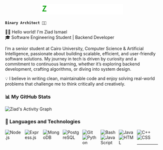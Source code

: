 <p align="center">
    <img src="assets/output-onlinegiftools-ezgif.com-loop-count.gif" />
</p>

**```Binary Architect 👷🏼```**

👨‍💻 Hello world! I'm Ziad Ismael <br>
🎓 Software Engineering Student | Backend Developer

I’m a senior student at Cairo University, Computer Science & Artificial Intelligence, passionate about building scalable, efficient, and user-friendly software solutions.
My journey in tech is driven by curiosity and a commitment to continuous learning, whether it’s exploring backend development, crafting algorithms, or diving into system design.

💡 I believe in writing clean, maintainable code and enjoy solving real-world problems that challenge me to think critically and creatively.

### 📊 My GitHub Stats
![Ziad's Activity Graph](https://github-readme-activity-graph.vercel.app/graph?username=ziadismael&theme=tokyo-night&custom_title=Ziad's%20Coding%20Journey&hide_border=true)

### 🧰 Languages and Technologies

<img align="left" alt="Node.js" width="55px" style="padding-right:10px;" src="https://cdn.jsdelivr.net/gh/devicons/devicon@latest/icons/nodejs/nodejs-original-wordmark.svg" />
<img align="left" alt="Express.js" width="50px" style="padding-right:10px;" src="https://icongr.am/devicon/express-original.svg?size=128&color=ffffff" />
<img align="left" alt="MongoDB" width="55px" style="padding-right:10px;" src="https://cdn.jsdelivr.net/gh/devicons/devicon@latest/icons/mongodb/mongodb-plain-wordmark.svg" />
<img align="left" alt="PostgreSQL" width="55px" style="padding-right:10px;" src="https://cdn.jsdelivr.net/gh/devicons/devicon@latest/icons/postgresql/postgresql-plain-wordmark.svg" />
<img align="left" alt="Git" width="50px" style="padding-right:10px;" src="https://cdn.jsdelivr.net/gh/devicons/devicon/icons/git/git-original.svg" />
<img align="left" alt="Bash" width="50px" style="padding-right:10px;" src="https://cdn.jsdelivr.net/gh/devicons/devicon@latest/icons/bash/bash-original.svg" />
<img align="left" alt="Java" width="50px" style="padding-right:10px;" src="https://cdn.jsdelivr.net/gh/devicons/devicon/icons/java/java-original.svg"/>
<img align="left" alt="C++" width="50px" style="padding-right:10px;" src="https://cdn.jsdelivr.net/gh/devicons/devicon@latest/icons/cplusplus/cplusplus-original.svg" />
<img align="left" alt="Python" width="50px" style="padding-right:10px;" src="https://cdn.jsdelivr.net/gh/devicons/devicon/icons/python/python-plain.svg" />
<img align="left" alt="JavaScript" width="50px" style="padding-right:10px;" src="https://cdn.jsdelivr.net/gh/devicons/devicon/icons/javascript/javascript-plain.svg" />
<img align="left" alt="HTML" width="50px" style="padding-right:10px;" src="https://cdn.jsdelivr.net/gh/devicons/devicon/icons/html5/html5-plain.svg"/>
<img align="left" alt="CSS" width="50px" style="padding-right:10px;" src="https://cdn.jsdelivr.net/gh/devicons/devicon/icons/css3/css3-plain.svg" />

          
          
          
<br> <br> <hr>
